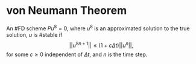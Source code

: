 # von Neumann Theorem

An #FD scheme $Pu^{8} = 0$, where $u^{8}$ is an approximated solution to the true solution, $u$ is #stable if $$||{u^{8}}^{n + 1}|| \leq (1 + c\Delta t)||u^{n}||\text{,}$$ for some $c \geq 0$ independent of $\Delta t$, and $n$ is the time step.